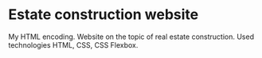 # Estate construction website
My HTML encoding. Website on the topic of real estate construction. Used technologies HTML, CSS, CSS Flexbox.

